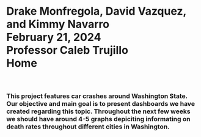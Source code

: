 <h1>Drake Monfregola, David Vazquez, and Kimmy Navarro
<br>February 21, 2024
<br>Professor Caleb Trujillo
<br>Home</h1>

<br><h3>This project features car crashes around Washington State. Our objective and main goal is to present dashboards we have created regarding this topic. Throughout the next few weeks we should have around 4-5 graphs depiciting informating on death rates throughout different cities in Washington. </h3>
